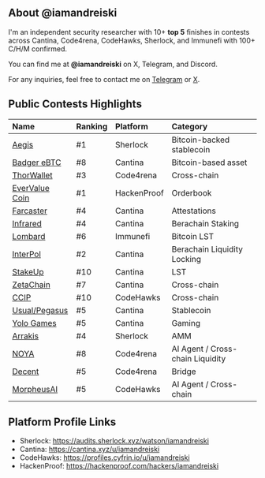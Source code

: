 ## About @iamandreiski
I'm an independent security researcher with 10+ **top 5** finishes in contests across Cantina, Code4rena, CodeHawks, Sherlock, and Immunefi with 100+ C/H/M confirmed.

You can find me at **@iamandreiski** on X, Telegram, and Discord.

For any inquiries, feel free to contact me on [Telegram](https://t.me/iamandreiski) or [X](https://twitter.com/iamandreiski).

## Public Contests Highlights

| Name | Ranking | Platform | Category |
|:-----|:--------|:---------|:---------|
| [Aegis](https://audits.sherlock.xyz/contests/799/leaderboard) | #1 | Sherlock | Bitcoin-backed stablecoin|
| [Badger eBTC](https://cantina.xyz/competitions/f57ffb47-0ded-4f04-bcec-ecd7d47fad58/leaderboard) | #8 | Cantina | Bitcoin-based asset |
| [ThorWallet](https://code4rena.com/audits/2025-02-thorwallet) | #3 | Code4rena | Cross-chain |
| [EverValue Coin](https://hackenproof.com/audit-programs/evervalue-coin-dualdefense-audit?tab=hackers) | #1 | HackenProof | Orderbook |
| [Farcaster](https://cantina.xyz/competitions/f9326d2b-bb99-45a9-88c5-94c54aa1823a/leaderboard) | #4 | Cantina | Attestations |
| [Infrared](https://cantina.xyz/competitions/ac5f64e6-3bf2-4269-bbb0-4bcd70425a1d/leaderboard) | #4 | Cantina | Berachain Staking |
| [Lombard](https://immunefi.com/audit-competition/audit-comp-lombard/leaderboard/#top) | #6 | Immunefi | Bitcoin LST |
| [InterPol](https://cantina.xyz/competitions/55023131-27df-44e4-af46-bec298d0fa8e/leaderboard) | #2 | Cantina | Berachain Liquidity Locking |
| [StakeUp](https://cantina.xyz/competitions/61087007-c7e9-4c4e-9d90-4e118933fecf/leaderboard) | #10 | Cantina | LST |
| [ZetaChain](https://cantina.xyz/competitions/80a33cf0-ad69-4163-a269-d27756aacb5e/leaderboard) | #7 | Cantina | Cross-chain |
| [CCIP](https://codehawks.cyfrin.io/c/2024-07-CL-CCIP/results?lt=contest&page=2&sc=reward&sj=reward&t=leaderboard) | #10 | CodeHawks | Cross-chain |
| [Usual/Pegasus](https://cantina.xyz/competitions/31a752e3-8ece-49b3-a9ee-d7294c659340/leaderboard) | #5 | Cantina | Stablecoin |
| [Yolo Games](https://cantina.xyz/competitions/a2c3cc6a-e384-495f-9751-5d7e657bc219/leaderboard) | #5 | Cantina | Gaming |
| [Arrakis](https://audits.sherlock.xyz/contests/195) | #4 | Sherlock | AMM |
| [NOYA](https://code4rena.com/audits/2024-04-noya) | #8 | Code4rena | AI Agent / Cross-chain Liquidity |
| [Decent](https://code4rena.com/audits/2024-01-decent) | #5 | Code4rena | Bridge |
| [MorpheusAI](https://codehawks.cyfrin.io/c/2024-01-Morpheus/results?lt=contest&page=1&sc=reward&sj=reward&t=leaderboard) | #5 | CodeHawks | AI Agent / Cross-chain |

## Platform Profile Links

- Sherlock: https://audits.sherlock.xyz/watson/iamandreiski
- Cantina: https://cantina.xyz/u/iamandreiski
- CodeHawks: https://profiles.cyfrin.io/u/iamandreiski
- HackenProof: https://hackenproof.com/hackers/iamandreiski
